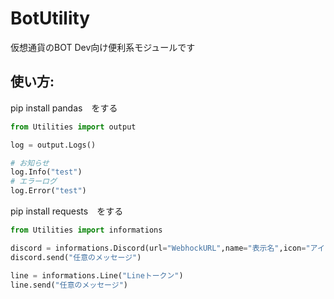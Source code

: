 # BotUtility
仮想通貨のBOT Dev向け便利系モジュールです

使い方:
-------------------
pip install pandas　をする
```python
from Utilities import output

log = output.Logs()

# お知らせ
log.Info("test")
# エラーログ
log.Error("test")
```

pip install requests　をする
```python
from Utilities import informations

discord = informations.Discord(url="WebhockURL",name="表示名",icon="アイコンURL")
discord.send("任意のメッセージ")

line = informations.Line("Lineトークン")
line.send("任意のメッセージ")
```
